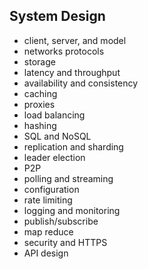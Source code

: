## System Design

- client, server, and model
- networks protocols
- storage
- latency and throughput
- availability and consistency
- caching
- proxies
- load balancing
- hashing
- SQL and NoSQL
- replication and sharding
- leader election
- P2P
- polling and streaming
- configuration
- rate limiting
- logging and monitoring
- publish/subscribe
- map reduce
- security and HTTPS
- API design